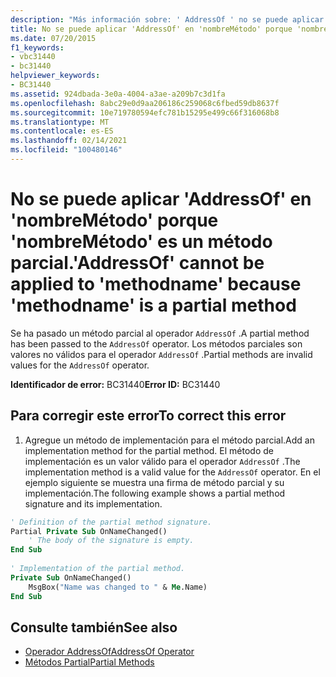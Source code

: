 ```yaml
---
description: "Más información sobre: ' AddressOf ' no se puede aplicar a ' MethodName ' porque ' MethodName ' es un método parcial"
title: No se puede aplicar 'AddressOf' en 'nombreMétodo' porque 'nombreMétodo' es un método parcial.
ms.date: 07/20/2015
f1_keywords:
- vbc31440
- bc31440
helpviewer_keywords:
- BC31440
ms.assetid: 924dbada-3e0a-4004-a3ae-a209b7c3d1fa
ms.openlocfilehash: 8abc29e0d9aa206186c259068c6fbed59db8637f
ms.sourcegitcommit: 10e719780594efc781b15295e499c66f316068b8
ms.translationtype: MT
ms.contentlocale: es-ES
ms.lasthandoff: 02/14/2021
ms.locfileid: "100480146"
---
```

# <a name="addressof-cannot-be-applied-to-methodname-because-methodname-is-a-partial-method"></a><span data-ttu-id="eaa5b-103">No se puede aplicar 'AddressOf' en 'nombreMétodo' porque 'nombreMétodo' es un método parcial.</span><span class="sxs-lookup"><span data-stu-id="eaa5b-103">'AddressOf' cannot be applied to 'methodname' because 'methodname' is a partial method</span></span>

<span data-ttu-id="eaa5b-104">Se ha pasado un método parcial al operador `AddressOf` .</span><span class="sxs-lookup"><span data-stu-id="eaa5b-104">A partial method has been passed to the `AddressOf` operator.</span></span> <span data-ttu-id="eaa5b-105">Los métodos parciales son valores no válidos para el operador `AddressOf` .</span><span class="sxs-lookup"><span data-stu-id="eaa5b-105">Partial methods are invalid values for the `AddressOf` operator.</span></span>  
  
 <span data-ttu-id="eaa5b-106">**Identificador de error:** BC31440</span><span class="sxs-lookup"><span data-stu-id="eaa5b-106">**Error ID:** BC31440</span></span>  
  
## <a name="to-correct-this-error"></a><span data-ttu-id="eaa5b-107">Para corregir este error</span><span class="sxs-lookup"><span data-stu-id="eaa5b-107">To correct this error</span></span>  
  
1. <span data-ttu-id="eaa5b-108">Agregue un método de implementación para el método parcial.</span><span class="sxs-lookup"><span data-stu-id="eaa5b-108">Add an implementation method for the partial method.</span></span> <span data-ttu-id="eaa5b-109">El método de implementación es un valor válido para el operador `AddressOf` .</span><span class="sxs-lookup"><span data-stu-id="eaa5b-109">The implementation method is a valid value for the `AddressOf` operator.</span></span> <span data-ttu-id="eaa5b-110">En el ejemplo siguiente se muestra una firma de método parcial y su implementación.</span><span class="sxs-lookup"><span data-stu-id="eaa5b-110">The following example shows a partial method signature and its implementation.</span></span>  
  
```vb  
' Definition of the partial method signature.  
Partial Private Sub OnNameChanged()  
    ' The body of the signature is empty.  
End Sub  
  
' Implementation of the partial method.  
Private Sub OnNameChanged()  
    MsgBox("Name was changed to " & Me.Name)  
End Sub  
```  
  
## <a name="see-also"></a><span data-ttu-id="eaa5b-111">Consulte también</span><span class="sxs-lookup"><span data-stu-id="eaa5b-111">See also</span></span>

- [<span data-ttu-id="eaa5b-112">Operador AddressOf</span><span class="sxs-lookup"><span data-stu-id="eaa5b-112">AddressOf Operator</span></span>](../language-reference/operators/addressof-operator.md)
- [<span data-ttu-id="eaa5b-113">Métodos Partial</span><span class="sxs-lookup"><span data-stu-id="eaa5b-113">Partial Methods</span></span>](../programming-guide/language-features/procedures/partial-methods.md)
